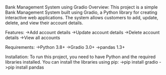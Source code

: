 Bank Management System using Gradio
Overview:
This project is a simple Bank Management System built using Gradio, a Python library for creating interactive web applications. 
The system allows customers to add, update, delete, and view their account details.

Features:
->Add account details
->Update account details
->Delete account details
->View all accounts

Requirements:
->Python 3.8+
->Gradio 3.0+
->pandas 1.3+

Installation:
To run this project, you need to have Python and the required libraries installed. You can install the libraries using pip:
->pip install gradio
->pip install pandas
